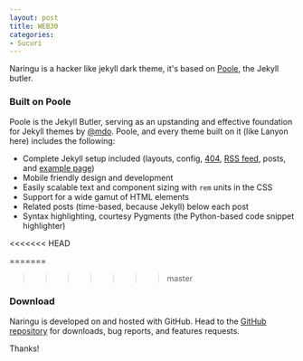 ```yaml
---
layout: post
title: WEB30
categories:
- Sucuri
---
```


Naringu is a hacker like jekyll dark theme, it's based on [Poole](http://getpoole.com), the Jekyll butler.

### Built on Poole

Poole is the Jekyll Butler, serving as an upstanding and effective foundation for Jekyll themes by [@mdo](https://twitter.com/mdo). Poole, and every theme built on it (like Lanyon here) includes the following:

* Complete Jekyll setup included (layouts, config, [404](/404), [RSS feed](/atom.xml), posts, and [example page](/about))
* Mobile friendly design and development
* Easily scalable text and component sizing with `rem` units in the CSS
* Support for a wide gamut of HTML elements
* Related posts (time-based, because Jekyll) below each post
* Syntax highlighting, courtesy Pygments (the Python-based code snippet highlighter)

<<<<<<< HEAD

=======
>>>>>>> master
### Download

Naringu is developed on and hosted with GitHub. Head to the <a href="https://github.com/ariestiyansyah/naringu">GitHub repository</a> for downloads, bug reports, and features requests.

Thanks!
